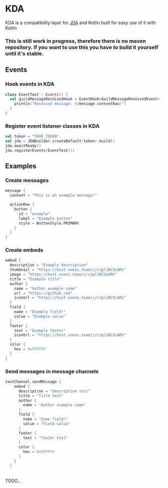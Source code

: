 # KDA
KDA is a compatibility layer for [JDA](https://github.com/DV8FromTheWorld/JDA) and Kotlin built for easy use of it with Kotlin

### This is still work in progress, therefore there is no maven repository. If you want to use this you have to build it yourself until it's stable.
## Events
### Hook events in KDA
```kotlin
class EventTest : Events() {
  val guildMessageReceivedHook = EventHook<GuildMessageReceivedEvent> {
    println("Received message: ${message.contentRaw}")
  }
}
```

### Register event listener classes in KDA
```kotlin
val token = "YOUR_TOKEN"
val jda = JDABuilder.createDefault(token).build()
jda.awaitReady()
jda.registerEvents(EventTest())
```

## Examples

### Create messages
```kotlin
message { 
  content = "This is an example message!"

  actionRow { 
    button {
      id = "example"
      label = "Example button"
      style = ButtonStyle.PRIMARY
    }
  }      
}
```
### Create embeds
```kotlin
embed {
  description = "Example description"
  thumbnail = "https://host.snens.team/i/cJpl1BCVLARV"
  image = "https://host.snens.team/i/cJpl1BCVLARV"
  title = "Example title"
  author {
    name = "Author example name"
    url = "https://github.com"
    iconUrl = "https://host.snens.team/i/cJpl1BCVLARV"
  }
  field {
    name = "Example field!"
    value = "Example value"
  }
  footer {
    text = "Example footer"
    iconUrl = "https://host.snens.team/i/cJpl1BCVLARV"
  }
  color {
    hex = 0xFFFFFF
  }
}
```
### Send messages in message channels
```kotlin
textChannel.sendMessage {
    embed {
      description = "description test"
      title = "Title test"
      author {
        name = "Author example name"
      }
      field {
        name = "Some field!"
        value = "Field value"
      }
      footer {
        text = "footer test"
      }
      color {
        hex = 0xFFFFFF
      }
    }
  }
```

<br>
TODO...
